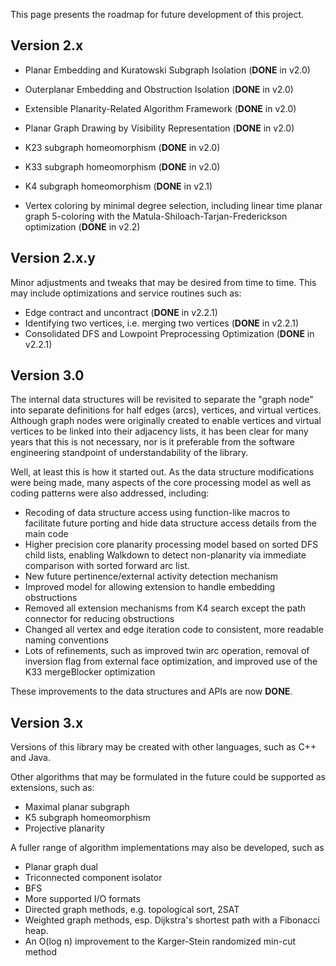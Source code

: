 This page presents the roadmap for future development of this project.

## Version 2.x ##

  * Planar Embedding and Kuratowski Subgraph Isolation (**DONE** in v2.0)
  * Outerplanar Embedding and Obstruction Isolation (**DONE** in v2.0)
  * Extensible Planarity-Related Algorithm Framework (**DONE** in v2.0)
  * Planar Graph Drawing by Visibility Representation (**DONE** in v2.0)
  * K23 subgraph homeomorphism (**DONE** in v2.0)
  * K33 subgraph homeomorphism (**DONE** in v2.0)

  * K4 subgraph homeomorphism (**DONE** in v2.1)
  * Vertex coloring by minimal degree selection, including linear time planar graph 5-coloring with the Matula-Shiloach-Tarjan-Frederickson optimization (**DONE** in v2.2)

## Version 2.x.y ##

Minor adjustments and tweaks that may be desired from time to time. This may include optimizations and service routines such as:

  * Edge contract and uncontract (**DONE** in v2.2.1)
  * Identifying two vertices, i.e. merging two vertices (**DONE** in v2.2.1)
  * Consolidated DFS and Lowpoint Preprocessing Optimization (**DONE** in v2.2.1)

## Version 3.0 ##

The internal data structures will be revisited to separate the "graph node" into separate definitions for half edges (arcs), vertices, and virtual vertices. Although graph nodes were originally created to enable vertices and virtual vertices to be linked into their adjacency lists, it has been clear for many years that this is not necessary, nor is it preferable from the software engineering standpoint of understandability of the library.

Well, at least this is how it started out.  As the data structure modifications were being made, many aspects of the core processing model as well as coding patterns were also addressed, including:

  * Recoding of data structure access using function-like macros to facilitate future porting and hide data structure access details from the main code
  * Higher precision core planarity processing model based on sorted DFS child lists, enabling Walkdown to detect non-planarity via immediate comparison with sorted forward arc list.
  * New future pertinence/external activity detection mechanism
  * Improved model for allowing extension to handle embedding obstructions
  * Removed all extension mechanisms from K4 search except the path connector for reducing obstructions
  * Changed all vertex and edge iteration code to consistent, more readable naming conventions
  * Lots of refinements, such as improved twin arc operation, removal of inversion flag from external face optimization, and improved use of the K33 mergeBlocker optimization

These improvements to the data structures and APIs are now **DONE**.

## Version 3.x ##

Versions of this library may be created with other languages, such as C++ and Java.

Other algorithms that may be formulated in the future could be supported as extensions, such as:

  * Maximal planar subgraph
  * K5 subgraph homeomorphism
  * Projective planarity

A fuller range of algorithm implementations may also be developed, such as

  * Planar graph dual
  * Triconnected component isolator
  * BFS
  * More supported I/O formats
  * Directed graph methods, e.g. topological sort, 2SAT
  * Weighted graph methods, esp. Dijkstra's shortest path with a Fibonacci heap.
  * An O(log n) improvement to the Karger-Stein randomized min-cut method